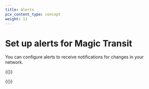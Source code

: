 ```yaml
---
title: Alerts
pcx_content_type: concept
weight: 11
---
```


# Set up alerts for Magic Transit
You can configure alerts to receive notifications for changes in your network. 

{{<available-notifications product="Magic Transit">}}

{{<render file="_get-started.md" productFolder="notifications" >}}